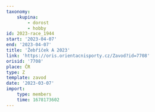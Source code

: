 ```yaml
---
taxonomy:
    skupina:
        - dorost
        - hobby
id: 2023-race_1944
start: '2023-04-07'
end: '2023-04-07'
title: 'Žebříček A 2023'
link: 'https://oris.orientacnisporty.cz/Zavod?id=7708'
orisid: '7708'
place: ČR
type: Z
template: zavod
date: '2023-03-07'
import:
    type: members
    time: 1678173602
---
```



